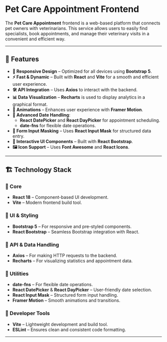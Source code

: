 # Pet Care Appointment Frontend

The **Pet Care Appointment** frontend is a web-based platform that connects pet owners with veterinarians. This service allows users to easily find specialists, book appointments, and manage their veterinary visits in a convenient and efficient way.

---

## 🌟 Features

- **📱 Responsive Design** – Optimized for all devices using **Bootstrap 5**.
- **⚡ Fast & Dynamic** – Built with **React** and **Vite** for a smooth and efficient user experience.
- **🛠️ API Integration** – Uses **Axios** to interact with the backend.
- **📊 Data Visualization** – **Recharts** is used to display analytics in a graphical format.
- **🎨 Animations** – Enhances user experience with **Framer Motion**.
- **📅 Advanced Date Handling**:
  - **React DatePicker** and **React DayPicker** for appointment scheduling.
  - **date-fns** for flexible date operations.
- **🔢 Form Input Masking** – Uses **React Input Mask** for structured data entry.
- **🚀 Interactive UI Components** – Built with **React Bootstrap**.
- **🖼️ Icon Support** – Uses **Font Awesome** and **React Icons**.

---

## 🏗️ Technology Stack

### 📌 Core

- **React 18** – Component-based UI development.
- **Vite** – Modern frontend build tool.

### 🎨 UI & Styling

- **Bootstrap 5** – For responsive and pre-styled components.
- **React Bootstrap** – Seamless Bootstrap integration with React.

### 🔗 API & Data Handling

- **Axios** – For making HTTP requests to the backend.
- **Recharts** – For visualizing statistics and appointment data.

### 📅 Utilities

- **date-fns** – For flexible date operations.
- **React DatePicker** & **React DayPicker** – User-friendly date selection.
- **React Input Mask** – Structured form input handling.
- **Framer Motion** – Smooth animations and transitions.

### 🔧 Developer Tools

- **Vite** – Lightweight development and build tool.
- **ESLint** – Ensures clean and consistent code formatting.

---
